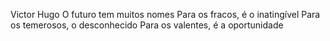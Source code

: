 Victor Hugo
O futuro tem muitos nomes Para os fracos, é o inatingível Para os temerosos, o desconhecido Para os valentes, é a oportunidade

